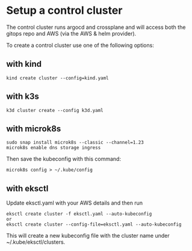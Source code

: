 # Setup a control cluster

The control cluster runs argocd and crossplane and will access both the gitops repo and AWS (via the AWS & helm provider).

To create a control cluster use one of the following options:

## with kind
```
kind create cluster --config=kind.yaml
```

## with k3s
```
k3d cluster create --config k3d.yaml
```

## with microk8s
```
sudo snap install microk8s --classic --channel=1.23
microk8s enable dns storage ingress
```
Then save the kubeconfig with this command:
```
microk8s config > ~/.kube/config
```

## with eksctl
Update eksctl.yaml with your AWS details and then run
```
eksctl create cluster -f eksctl.yaml --auto-kubeconfig
or
eksctl create cluster --config-file=eksctl.yaml --auto-kubeconfig

```
This will create a new kubeconfig file with the cluster name under ~/.kube/eksctl/clusters.
